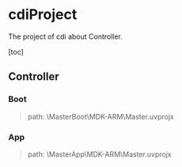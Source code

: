 # cdiProject
The project of cdi about Controller.

[toc]

## Controller
### Boot
> path: \MasterBoot\MDK-ARM\Master.uvprojx
### App
> path: \MasterApp\MDK-ARM\Master.uvprojx
